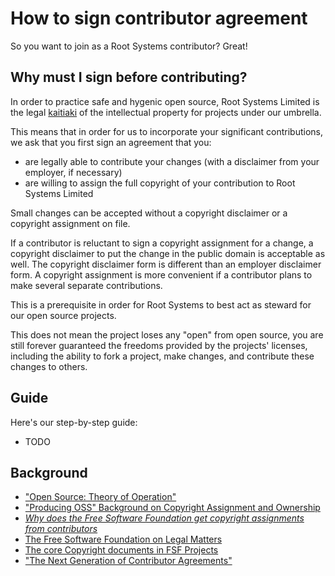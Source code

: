 # How to sign contributor agreement

So you want to join as a Root Systems contributor? Great!

## Why must I sign before contributing?

In order to practice safe and hygenic open source, Root Systems Limited is the legal [kaitiaki](http://maoridictionary.co.nz/search?keywords=kaitiaki) of the intellectual property for projects under our umbrella.

This means that in order for us to incorporate your significant contributions, we ask that you first sign an agreement that you:

- are legally able to contribute your changes (with a disclaimer from your employer, if necessary)
- are willing to assign the full copyright of your contribution to Root Systems Limited

Small changes can be accepted without a copyright disclaimer or a copyright assignment on file.

If a contributor is reluctant to sign a copyright assignment for a change, a copyright disclaimer to put the change in the public domain is acceptable as well. The copyright disclaimer form is different than an employer disclaimer form. A copyright assignment is more convenient if a contributor plans to make several separate contributions.

This is a prerequisite in order for Root Systems to best act as steward for our open source projects.

This does not mean the project loses any "open" from open source, you are still forever guaranteed the freedoms provided by the projects' licenses, including the ability to fork a project, make changes, and contribute these changes to others.

## Guide

Here's our step-by-step guide:

- TODO

## Background

- ["Open Source: Theory of Operation"](https://oss.kemitchell.com/)
- ["Producing OSS" Background on Copyright Assignment and Ownership](http://www.producingoss.com/en/copyright-assignment.html)
- [_Why does the Free Software Foundation get copyright assignments from contributors_](https://www.gnu.org/licenses/why-assign.html)
- [The Free Software Foundation on Legal Matters](https://www.gnu.org/prep/maintain/maintain.html#Legal-Matters)
- [The core Copyright documents in FSF Projects](http://git.savannah.gnu.org/cgit/gnulib.git/tree/doc/Copyright)
- ["The Next Generation of Contributor Agreements"](http://contributoragreements.org/about.html)
